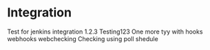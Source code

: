# Integration
Test for jenkins integration 1.2.3
Testing123
One more tyy with hooks
webhooks
webchecking
Checking using poll shedule

